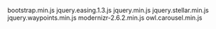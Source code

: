 bootstrap.min.js
jquery.easing.1.3.js
jquery.min.js
jquery.stellar.min.js
jquery.waypoints.min.js
modernizr-2.6.2.min.js
owl.carousel.min.js